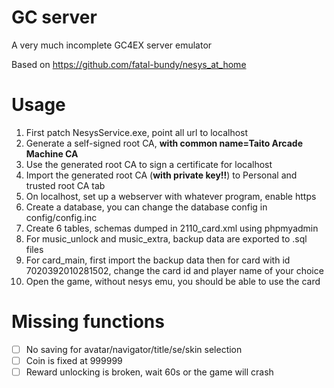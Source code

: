 # GC server

A very much incomplete GC4EX server emulator

Based on https://github.com/fatal-bundy/nesys_at_home

# Usage

1. First patch NesysService.exe, point all url to localhost
2. Generate a self-signed root CA, **with common name=Taito Arcade Machine CA**
3. Use the generated root CA to sign a certificate for localhost
4. Import the generated root CA (**with private key!!**) to Personal and trusted root CA tab
5. On localhost, set up a webserver with whatever program, enable https
6. Create a database, you can change the database config in config/config.inc
7. Create 6 tables, schemas dumped in 2110_card.xml using phpmyadmin
8. For music_unlock and music_extra, backup data are exported to .sql files
7. For card_main, first import the backup data then for card with id 7020392010281502, change the card id and player
   name of your choice
7. Open the game, without nesys emu, you should be able to use the card

# Missing functions

- [ ] No saving for avatar/navigator/title/se/skin selection
- [ ] Coin is fixed at 999999
- [ ] Reward unlocking is broken, wait 60s or the game will crash
